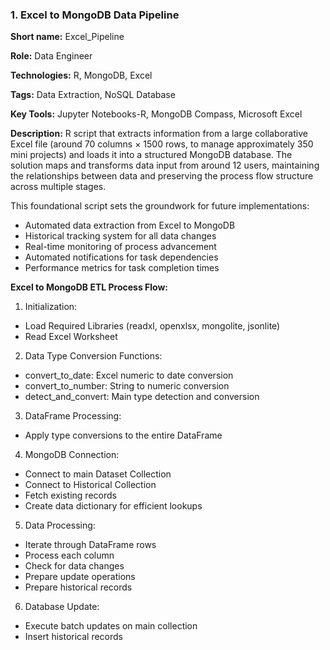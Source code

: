 ### 1. Excel to MongoDB Data Pipeline

<b>Short name:</b> Excel_Pipeline </p>
<b>Role:</b> Data Engineer </p>
<b>Technologies:</b> R, MongoDB, Excel </p>
<b>Tags:</b> Data Extraction, NoSQL Database </p>
<b>Key Tools:</b> Jupyter Notebooks-R, MongoDB Compass, Microsoft Excel </p>
<b>Description:</b> R script that extracts information from a large collaborative Excel file (around 70 columns × 1500 rows, to manage approximately 350 mini projects) and loads it into a structured MongoDB database. The solution maps and transforms data input from around 12 users, maintaining the relationships between data and preserving the process flow structure across multiple stages.

This foundational script sets the groundwork for future implementations:

- Automated data extraction from Excel to MongoDB
- Historical tracking system for all data changes
- Real-time monitoring of process advancement
- Automated notifications for task dependencies
- Performance metrics for task completion times


<b>Excel to MongoDB ETL Process Flow:</b>

1. Initialization:
- Load Required Libraries (readxl, openxlsx, mongolite, jsonlite)
- Read Excel Worksheet

2. Data Type Conversion Functions:
- convert_to_date: Excel numeric to date conversion
- convert_to_number: String to numeric conversion
- detect_and_convert: Main type detection and conversion

3. DataFrame Processing:
- Apply type conversions to the entire DataFrame

4. MongoDB Connection:
- Connect to main Dataset Collection
- Connect to Historical Collection
- Fetch existing records
- Create data dictionary for efficient lookups

5. Data Processing:
- Iterate through DataFrame rows
- Process each column
- Check for data changes
- Prepare update operations
- Prepare historical records

6. Database Update:
- Execute batch updates on main collection
- Insert historical records
